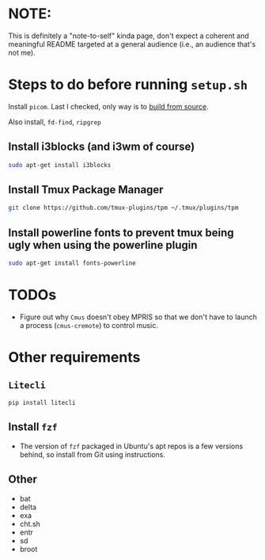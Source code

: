 # NOTE: 
This is definitely a "note-to-self" kinda page, don't expect a coherent and meaningful
README targeted at a general audience (i.e., an audience that's not me).

# Steps to do before running `setup.sh`

Install `picom`. Last I checked, only way is to [build from source](https://github.com/yshui/picom).

Also install, `fd-find`, `ripgrep`

## Install i3blocks (and i3wm of course)
```bash
sudo apt-get install i3blocks
```

## Install Tmux Package Manager

```bash
git clone https://github.com/tmux-plugins/tpm ~/.tmux/plugins/tpm
```

## Install powerline fonts to prevent tmux being ugly when using the powerline plugin
```bash
sudo apt-get install fonts-powerline
```
# TODOs
 - Figure out why `Cmus` doesn't obey MPRIS so that we don't have to launch
   a process (`cmus-cremote`) to control music.


# Other requirements
## `Litecli` 
`pip install litecli`

## Install `fzf`
 - The version of `fzf` packaged in Ubuntu's apt repos is a few versions behind, so
     install from Git using instructions.

## Other
 - bat
 - delta
 - exa
 - cht.sh
 - entr
 - sd
 - broot


